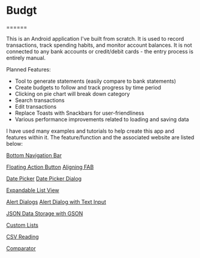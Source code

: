 # Budgt
======

This is an Android application I've built from scratch. It is used to record transactions, track spending habits, and monitor account balances. It is not connected to any bank accounts or credit/debit cards - the entry process is entirely manual.

Planned Features:
* Tool to generate statements (easily compare to bank statements)
* Create budgets to follow and track progress by time period
* Clicking on pie chart will break down category
* Search transactions
* Edit transactions
* Replace Toasts with Snackbars for user-friendliness
* Various performance improvements related to loading and saving data

I have used many examples and tutorials to help create this app and features within it. The feature/function and the associated website are listed below:

[Bottom Navigation Bar](http://www.truiton.com/2017/01/android-bottom-navigation-bar-example/)
    
[Floating Action Button](https://guides.codepath.com/android/floating-action-buttons)
[Aligning FAB](https://stackoverflow.com/questions/30769080/bottom-align-floating-action-button)

[Date Picker](https://developer.android.com/guide/topics/ui/controls/pickers.html)
[Date Picker Dialog](http://www.journaldev.com/9976/android-date-time-picker-dialog)

[Expandable List View](http://www.journaldev.com/9942/android-expandablelistview-example-tutorial)

[Alert Dialogs](https://developer.android.com/guide/topics/ui/dialogs.html#AlertDialog)
[Alert Dialog with Text Input](https://stackoverflow.com/questions/10903754/input-text-dialog-android)

[JSON Data Storage with GSON](https://stackoverflow.com/questions/28107647/how-to-save-listobject-to-sharedpreferences)

[Custom Lists](https://www.raywenderlich.com/124438/android-listview-tutorial)

[CSV Reading](http://javapapers.com/android/android-read-csv-file/)

[Comparator](https://beginnersbook.com/2013/12/java-arraylist-of-object-sort-example-comparable-and-comparator/)